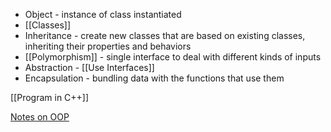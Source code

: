 - Object - instance of class instantiated
- [[Classes]]
- Inheritance - create new classes that are based on existing classes, inheriting their properties and behaviors
- [[Polymorphism]] - single interface to deal with different kinds of inputs
- Abstraction - [[Use Interfaces]]
- Encapsulation - bundling data with the functions that use them

[[Program in C++]]

[Notes on OOP](https://www.linkedin.com/posts/kapilyadav22_oops-object-oriented-programming-by-kapil-activity-6965887795018018816-Ftpv?utm_source=share&utm_medium=member_android)

